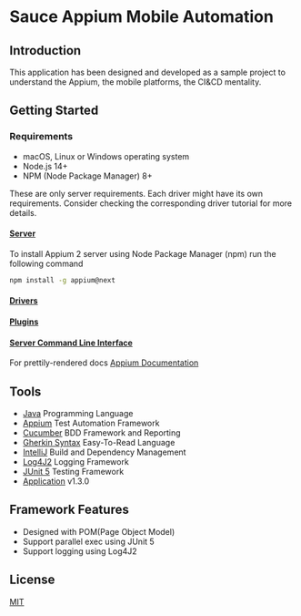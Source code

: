 # Sauce Appium Mobile Automation

## Introduction
This application has been designed and developed as a sample project to understand the Appium, the mobile platforms, the CI&CD mentality.

## Getting Started
### Requirements
- macOS, Linux or Windows operating system
- Node.js 14+
- NPM (Node Package Manager) 8+

These are only server requirements. Each driver might have its own requirements. Consider checking the corresponding driver tutorial for more details.

#### [Server](https://github.com/appium/appium#server)
To install Appium 2 server using Node Package Manager (npm) run the following command
```bash
npm install -g appium@next
```
#### [Drivers](https://github.com/appium/appium#drivers)
#### [Plugins](https://github.com/appium/appium#plugins)
#### [Server Command Line Interface](https://github.com/appium/appium#server-command-line-interface)

For prettily-rendered docs [Appium Documentation](https://appium.io/docs/en/about-appium/getting-started)

## Tools
- [Java](https://www.java.com) Programming Language
- [Appium](https://appium.io/) Test Automation Framework
- [Cucumber](https://cucumber.io/) BDD Framework and Reporting
- [Gherkin Syntax](https://cucumber.io/docs/gherkin/) Easy-To-Read Language
- [IntelliJ](https://www.jetbrains.com/help/idea/work-with-gradle-projects.html#delegate_build_gradle) Build and Dependency Management
- [Log4J2](https://logging.apache.org/log4j/2.x/) Logging Framework
- [JUnit 5](https://junit.org/junit5/) Testing Framework
- [Application](https://github.com/saucelabs/my-demo-app-rn) v1.3.0

## Framework Features
- Designed with POM(Page Object Model)
- Support parallel exec using JUnit 5
- Support logging using Log4J2

## License
[MIT](https://choosealicense.com/licenses/mit/)